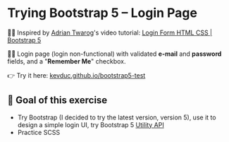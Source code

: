# Trying Bootstrap 5 – Login Page

👨‍🏫 Inspired by [Adrian Twarog](https://www.youtube.com/channel/UCvM5YYWwfLwpcQgbRr68JLQ)'s video tutorial: [Login Form HTML CSS | Bootstrap 5](https://youtu.be/3ENJ_xd625s)

👨‍💻 Login page (login non-functional) with validated **e-mail** and **password** fields, and a "**Remember Me**" checkbox.

👉 Try it here: [kevduc.github.io/bootstrap5-test](https://kevduc.github.io/bootstrap5-test)

## 🎯 Goal of this exercise

- Try Bootstrap (I decided to try the latest version, version 5), use it to design a simple login UI, try Bootstrap 5 [Utility API](https://getbootstrap.com/docs/5.0/utilities/api/)
- Practice SCSS
